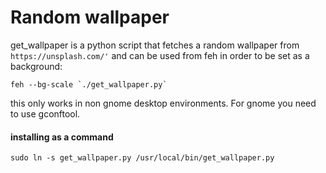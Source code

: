 # Random wallpaper
get_wallpaper is a python script that fetches a random wallpaper from
`https://unsplash.com/'` and can be used from feh in order to be set as
a background:

    feh --bg-scale `./get_wallpaper.py`

this only works in non gnome desktop environments. For gnome you need
to use gconftool.

#### installing as a command

    sudo ln -s get_wallpaper.py /usr/local/bin/get_wallpaper.py


